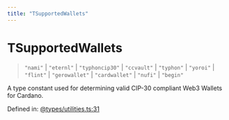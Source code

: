 ```yaml
---
title: "TSupportedWallets"
---
```


# TSupportedWallets

> `"nami"` \| `"eternl"` \| `"typhoncip30"` \| `"ccvault"` \| `"typhon"` \| `"yoroi"` \| `"flint"` \| `"gerowallet"` \| `"cardwallet"` \| `"nufi"` \| `"begin"`

A type constant used for determining valid CIP-30 compliant Web3 Wallets for Cardano.

Defined in:  [@types/utilities.ts:31](https://github.com/SundaeSwap-finance/sundae-sdk/blob/main/packages/core/src/@types/utilities.ts#L31)
